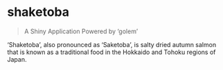 
<!-- README.md is generated from README.Rmd. Please edit that file -->

# shaketoba

<!-- badges: start -->
<!-- badges: end -->

> A Shiny Application Powered by ‘golem’

‘Shaketoba’, also pronounced as ‘Saketoba’, is salty dried autumn salmon
that is known as a traditional food in the Hokkaido and Tohoku regions
of Japan.
